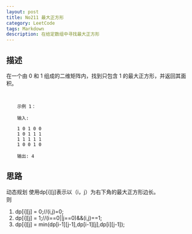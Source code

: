 ```yaml
---
layout: post
title: No211 最大正方形
category: LeetCode
tags: Markdown
description: 在给定数组中寻找最大正方形
---
```

## 描述
在一个由 0 和 1 组成的二维矩阵内，找到只包含 1 的最大正方形，并返回其面积。

         

        示例 1：

        输入:

        1 0 1 0 0
        1 0 1 1 1
        1 1 1 1 1
        1 0 0 1 0

        输出: 4       

## 思路
动态规划
使用dp[i][j]表示以（i，j）为右下角的最大正方形边长。    
则    
1. dp[i][j] = 0;//(i,j)=0;
2. dp[i][j] = 1;//(i==0||j==0)&&(i,j)==1;
3. dp[i][j] = min(dp[i-1][j-1],dp[i-1][j],dp[i][j-1]);
